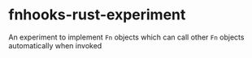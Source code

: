 # fnhooks-rust-experiment
An experiment to implement `Fn` objects which can call other `Fn` objects automatically when invoked
